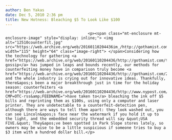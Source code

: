```yaml
---
author: Ben Yakas
date: Dec 5, 2010 2:36 pm
title: New Hotness: Bleaching $5 To Look Like $100
---
```


	
										<p><span class="mt-enclosure mt-enclosure-image" style="display: inline;"> <img alt="12510counterfit.jpg" src="https://web.archive.org/web/20160110204436im_/http://gothamist.com/attachments/byakas/12510counterfit.jpg" width="115" height="64" class="image-right"> </span>Considering how the technology for gathering <a href="https://web.archive.org/web/20160110204436/http://gothamist.com/tags/wikileaks">global gossip</a> has jumped in leaps and bounds recently, our methods for counterfeiting money have in comparison truly become <a href="https://web.archive.org/web/20160110204436/http://gothamist.com/2010/05/09/new_york_capital_for_fake_100s.php">stagnant</a>, and the whole industry is crying out for innovative ideas. Thankfully, there&apos;s been a major breakthrough just in time for the holiday season: counterfeiters <a href="https://web.archive.org/web/20160110204436/http://www.nypost.com/p/news/business/beware_bleachers_this_shopping_season_DSI7ZSSyLnjqhnORpGdSUK?CMP=OTC-rss&amp;FEEDNAME=">have taken to</a> bleaching the ink off $5 bills and reprinting them as $100s, using only a computer and laser printer. They are undetectable to a counterfeit-detection pen, although there are ways to tell them apart: they look washed out, you can see Lincoln&apos;s face near the watermark if you hold it up to the light, and the embedded security thread will say &quot;USA FIVE.&quot; They&apos;ve been spotted in Park Slope stores lately, so owners may be wise to be a little suspicious if someone tries to buy a $3 item with a hundred dollar bill.</p>					
										
									
				